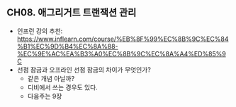 ## CH08. 애그리거트 트랜잭션 관리
- 인프런 강의 추천: https://www.inflearn.com/course/%EB%8F%99%EC%8B%9C%EC%84%B1%EC%9D%B4%EC%8A%88-%EC%9E%AC%EA%B3%A0%EC%8B%9C%EC%8A%A4%ED%85%9C
- 선점 잠금과 오프라인 선점 잠금의 차이가 무엇인가?
  - 같은 개념 아닐까?
  - 디비에서 쓰는 경우도 있다.
  - 다음주는 9장
